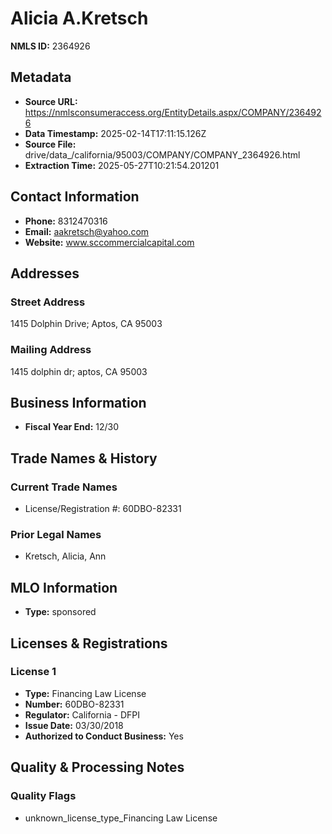 # Alicia A.Kretsch

**NMLS ID:** 2364926

## Metadata
- **Source URL:** https://nmlsconsumeraccess.org/EntityDetails.aspx/COMPANY/2364926
- **Data Timestamp:** 2025-02-14T17:11:15.126Z
- **Source File:** drive/data_/california/95003/COMPANY/COMPANY_2364926.html
- **Extraction Time:** 2025-05-27T10:21:54.201201

## Contact Information
- **Phone:** 8312470316
- **Email:** aakretsch@yahoo.com
- **Website:** www.sccommercialcapital.com

## Addresses
### Street Address
1415 Dolphin Drive; Aptos, CA 95003

### Mailing Address
1415 dolphin dr; aptos, CA 95003

## Business Information
- **Fiscal Year End:** 12/30

## Trade Names & History
### Current Trade Names
- License/Registration #: 60DBO-82331

### Prior Legal Names
- Kretsch, Alicia, Ann

## MLO Information
- **Type:** sponsored

## Licenses & Registrations

### License 1
- **Type:** Financing Law License
- **Number:** 60DBO-82331
- **Regulator:** California - DFPI
- **Issue Date:** 03/30/2018
- **Authorized to Conduct Business:** Yes

## Quality & Processing Notes
### Quality Flags
- unknown_license_type_Financing Law License
